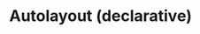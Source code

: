 # Autolayout (declarative)

<div id="example"></div>
<script type="application/javascript">
  new Vue({
    el: '#example',
    template: '<live-code :template="code" mode="html>iframe" :debounce="1000" />',
    data: {
      code:
`
<script src="${location.origin+location.pathname}/global.js"><\/script>

<style>
    body, html {
        width: 100%; height: 100%;
        margin: 0; padding: 0;
        overflow: hidden;
    }
</style>

<script> LUME.useDefaultNames() <\/script>

<i-scene id="scene" experimental-webgl>
    <i-ambient-light intensity="0.1"></i-ambient-light>
    <i-point-light
        id="light"
        color="white"
        position="300 300 120"
        size="0 0 0"
        cast-shadow="true"
        intensity="0.5"
        >
        <i-mesh
            has="sphere-geometry basic-material"
            size="10 10 10"
            color="white"
            receive-shadow="false"
            cast-shadow="false"
            mount-point="0.5 0.5 0.5"
            style="pointer-events: none"
            >
        </i-sphere>
    </i-point-light>
    <i-autolayout-node
        id="layout"
        size="100 100 0" TODO="why do we need Z size 0 here, but not in the imperative example?"
        position="0 0 0"
        align=" 0.5 0.5 0"
        mount-point=" 0.5 0.5 0"
        visual-format="
            V:|-[child1(child3)]-[child3]-|
            V:|-[child2(child4)]-[child4]-|
            V:[child5(child4)]-|
            |-[child1(child2)]-[child2]-|
            |-[child3(child4,child5)]-[child4]-[child5]-|
        "
        style="background: rgba(0,0,0,0.3)"
    >
        <i-dom-plane size="1 1 0" color="deeppink" class="child1">This is a paragraph of text to show that it reflows when the size of the layout changes size so that the awesomeness can be observed in its fullness.</i-dom-plane>
        <i-dom-plane size="1 1 0" color="deeppink" class="child2">This is a paragraph of text to show that it reflows when the size of the layout changes size so that the awesomeness can be observed in its fullness.</i-dom-plane>
        <i-dom-plane size="1 1 0" color="deeppink" class="child3">This is a paragraph of text to show that it reflows when the size of the layout changes size so that the awesomeness can be observed in its fullness.</i-dom-plane>
        <i-dom-plane size="1 1 0" color="deeppink" class="child4">This is a paragraph of text to show that it reflows when the size of the layout changes size so that the awesomeness can be observed in its fullness.</i-dom-plane>
        <i-dom-plane size="1 1 0" color="deeppink" class="child5">This is a paragraph of text to show that it reflows when the size of the layout changes size so that the awesomeness can be observed in its fullness.</i-dom-plane>
    </i-autolayout-node>
</i-scene>

<script>

    const layout = document.querySelector('#layout')
    layout.size = (x,y,z,t) => [600+200*Math.sin(t/1000),400+200*Math.sin(t/1000),z]

    const light = document.querySelector('#light')

    document.addEventListener('pointermove', function(e) {
        e.preventDefault()
        light.position.x = e.clientX
        light.position.y = e.clientY
    })

    const vfl1 = \`
        //viewport aspect-ratio:3/1 max-height:300
        H:|-[row:[child1(child2,child5)]-[child2]-[child5]]-|
        V:|-[row]-|
    \`
    const vfl2 = \`
        V:|-[child1(child3)]-[child3]-|
        V:|-[child2(child4)]-[child4]-|
        V:[child5(child4)]-|
        |-[child1(child2)]-[child2]-|
        |-[child3(child4,child5)]-[child4]-[child5]-|
    \`

    let lastSize = 'big'
    let size = 'big' // or 'small'

    layout.on('sizechange', ({x, y, z}) => {
        if (x <= 600) size = 'small'
        else size = 'big'

        if (lastSize !== size) {
            if (size === 'small') layout.visualFormat = vfl1
            else layout.visualFormat = vfl2
        }

        lastSize = size
    })

    Array.from( document.querySelectorAll('i-dom-plane') ).forEach(plane => {
        plane.three.material.opacity = 0.3
        plane.needsUpdate()
    })

    light.three.shadow.radius = 2
    light.three.distance = 800
    light.three.shadow.bias = -0.01
    light.needsUpdate()
<\/script>

`
    },
  })
</script>
